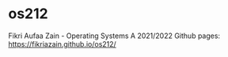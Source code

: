 # os212
Fikri Aufaa Zain - Operating Systems A 2021/2022
Github pages: https://fikriazain.github.io/os212/
